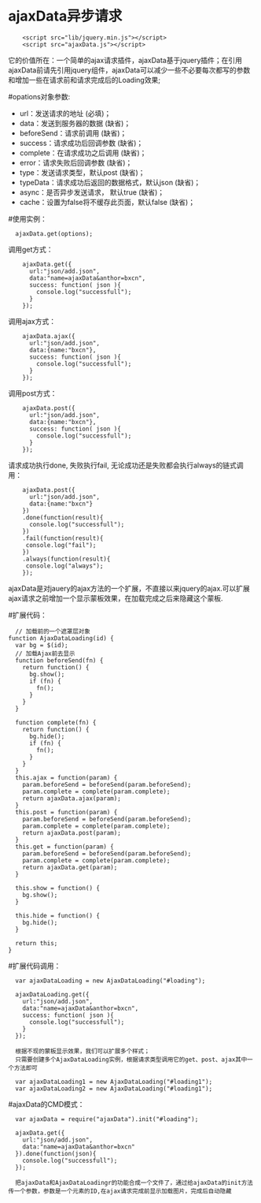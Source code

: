 ajaxData异步请求
=======================

```
    <script src="lib/jquery.min.js"></script>
    <script src="ajaxData.js"></script>
```

它的价值所在：一个简单的ajax请求插件，ajaxData基于jquery插件；在引用ajaxData前请先引用jquery组件，ajaxData可以减少一些不必要每次都写的参数和增加一些在请求前和请求完成后的Loading效果;
    
#opations对象参数:
 * url：发送请求的地址 (必填)；
 * data：发送到服务器的数据 (缺省)；
 * beforeSend：请求前调用 (缺省)；
 * success：请求成功后回调参数 (缺省)；
 * complete：在请求成功之后调用 (缺省)；
 * error：请求失败后回调参数 (缺省)；
 * type：发送请求类型，默认post (缺省)；
 * typeData：请求成功后返回的数据格式，默认json (缺省)；
 * async：是否异步发送请求， 默认true (缺省)；
 * cache：设置为false将不缓存此页面，默认false (缺省)；

#使用实例：

```
  ajaxData.get(options);
```
  
调用get方式：
```
    ajaxData.get({
      url:"json/add.json",
      data:"name=ajaxData&anthor=bxcn",
      success: function( json ){
        console.log("successfull");
      }
    });
```
调用ajax方式：
```
    ajaxData.ajax({
      url:"json/add.json",
      data:{name:"bxcn"},
      success: function( json ){
        console.log("successfull");
      }
    });
```
调用post方式：
```
    ajaxData.post({
      url:"json/add.json",
      data:{name:"bxcn"},
      success: function( json ){
        console.log("successfull");
      }
    });
```

请求成功执行done, 失败执行fail, 无论成功还是失败都会执行always的链式调用：
```
    ajaxData.post({
      url:"json/add.json",
      data:{name:"bxcn"}
    })
    .done(function(result){
      console.log("successfull");
    })
    .fail(function(result){
     console.log("fail");
    })
    .always(function(result){
     console.log("always");
    });
```

ajaxData是对jauery的ajax方法的一个扩展，不直接以来jquery的ajax.可以扩展ajax请求之前增加一个显示蒙板效果，在加载完成之后来隐藏这个蒙板.

#扩展代码：
```
  // 加载前的一个遮罩层对象
function AjaxDataLoading(id) {
  var bg = $(id);
  // 加载Ajax前去显示
  function beforeSend(fn) {
    return function() {
      bg.show();
      if (fn) {
        fn();
      }
    }
  }

  function complete(fn) {
    return function() {
      bg.hide();
      if (fn) {
        fn();
      }
    }
  }
  this.ajax = function(param) {
    param.beforeSend = beforeSend(param.beforeSend);
    param.complete = complete(param.complete);
    return ajaxData.ajax(param);
  }
  this.post = function(param) {
    param.beforeSend = beforeSend(param.beforeSend);
    param.complete = complete(param.complete);
    return ajaxData.post(param);
  }
  this.get = function(param) {
    param.beforeSend = beforeSend(param.beforeSend);
    param.complete = complete(param.complete);
    return ajaxData.get(param);
  }

  this.show = function() {
    bg.show();
  }

  this.hide = function() {
    bg.hide();
  }

  return this;
}

```

#扩展代码调用：
```  
  var ajaxDataLoading = new AjaxDataLoading("#loading");

  ajaxDataLoading.get({
    url:"json/add.json",
    data:"name=ajaxData&anthor=bxcn",
    success: function( json ){
      console.log("successfull");
    }
  });

  根据不现的蒙板显示效果，我们可以扩展多个样式；
  只需要创建多个AjaxDataLoading实例，根据请求类型调用它的get、post、ajax其中一个方法即可
  
  var ajaxDataLoading1 = new AjaxDataLoading("#loading1");
  var ajaxDataLoading2 = new AjaxDataLoading("#loading1");
```

#ajaxData的CMD模式：
```  
  var ajaxData = require("ajaxData").init("#loading");

  ajaxData.get({
    url:"json/add.json",
    data:"name=ajaxData&anthor=bxcn"
  }).done(function(json){
    console.log("successfull");
  });

  把ajaxData和AjaxDataLoadingr的功能合成一个文件了，通过给ajaxData的init方法传一个参数，参数是一个元素的ID,在ajax请求完成前显示加载图片，完成后自动隐藏
```





